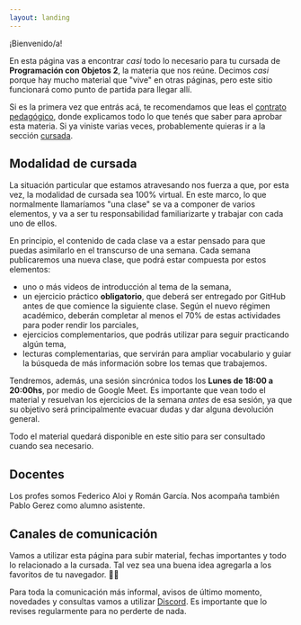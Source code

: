 ```yaml
---
layout: landing
---
```


¡Bienvenido/a!

En esta página vas a encontrar _casi_ todo lo necesario para tu cursada de **Programación con Objetos 2**, la materia que nos reúne. Decimos _casi_ porque hay mucho material que "vive" en otras páginas, pero este sitio funcionará como punto de partida para llegar allí.

Si es la primera vez que entrás acá, te recomendamos que leas el [contrato pedagógico](/contrato-pedagogico), donde explicamos todo lo que tenés que saber para aprobar esta materia. Si ya viniste varias veces, probablemente quieras ir a la sección [cursada](/cursada).

## Modalidad de cursada

La situación particular que estamos atravesando nos fuerza a que, por esta vez, la modalidad de cursada sea 100% virtual. En este marco, lo que normalmente llamaríamos "una clase" se va a componer de varios elementos, y va a ser tu responsabilidad familiarizarte y trabajar con cada uno de ellos.

En principio, el contenido de cada clase va a estar pensado para que puedas asimilarlo en el transcurso de una semana. Cada semana publicaremos una nueva clase, que podrá estar compuesta por estos elementos:

* uno o más videos de introducción al tema de la semana,
* un ejercicio práctico **obligatorio**, que deberá ser entregado por GitHub antes de que comience la siguiente clase. Según el nuevo régimen académico, deberán completar al menos el 70% de estas actividades para poder rendir los parciales, 
* ejercicios complementarios, que podrás utilizar para seguir practicando algún tema,
* lecturas complementarias, que servirán para ampliar vocabulario y guiar la búsqueda de más información sobre los temas que trabajemos.

Tendremos, además, una sesión sincrónica todos los **Lunes de 18:00 a 20:00hs**, por medio de Google Meet. Es importante que vean todo el material y resuelvan los ejercicios de la semana _antes_ de esa sesión, ya que su objetivo será principalmente evacuar dudas y dar alguna devolución general.

Todo el material quedará disponible en este sitio para ser consultado cuando sea necesario.

## Docentes

Los profes somos Federico Aloi y Román García. Nos acompaña también Pablo Gerez como alumno asistente.

## Canales de comunicación

Vamos a utilizar esta página para subir material, fechas importantes y todo lo relacionado a la cursada. Tal vez sea una buena idea agregarla a los favoritos de tu navegador. :link::globe_with_meridians:

Para toda la comunicación más informal, avisos de último momento, novedades y consultas vamos a utilizar [Discord](https://discord.gg/n4g5wH5). Es importante que lo revises regularmente para no perderte de nada.
